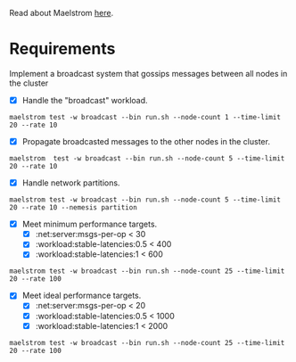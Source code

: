 Read about Maelstrom [here](https://github.com/jepsen-io/maelstrom).

# Requirements

Implement a broadcast system that gossips messages between all nodes in the cluster

- [x] Handle the "broadcast" workload.

```shell
maelstrom test -w broadcast --bin run.sh --node-count 1 --time-limit 20 --rate 10
```

- [x] Propagate broadcasted messages to the other nodes in the cluster.

```shell
maelstrom  test -w broadcast --bin run.sh --node-count 5 --time-limit 20 --rate 10
```

- [x] Handle network partitions.

 ```shell
maelstrom test -w broadcast --bin run.sh --node-count 5 --time-limit 20 --rate 10 --nemesis partition
```

- [x] Meet minimum performance targets.
    - [x] :net:server:msgs-per-op < 30
    - [x] :workload:stable-latencies:0.5 < 400
    - [x] :workload:stable-latencies:1 < 600

```shell
maelstrom test -w broadcast --bin run.sh --node-count 25 --time-limit 20 --rate 100 
```

- [x] Meet ideal performance targets.
    - [x] :net:server:msgs-per-op < 20
    - [x] :workload:stable-latencies:0.5 < 1000
    - [x] :workload:stable-latencies:1 < 2000

```shell
maelstrom test -w broadcast --bin run.sh --node-count 25 --time-limit 20 --rate 100 
```
